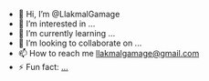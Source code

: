- 👋 Hi, I’m @LlakmalGamage
- 👀 I’m interested in ...
- 🌱 I’m currently learning ...
- 💞️ I’m looking to collaborate on ...
- 📫 How to reach me llakmalgamage@gmail.com
- ⚡ Fun fact: [...](https://www.linkedin.com/in/lanka-lakmalsg/)

<!---
LlakmalGamage/LlakmalGamage is a ✨ special ✨ repository because its `README.md` (this file) appears on your GitHub profile.
You can click the Preview link to take a look at your changes.
--->
